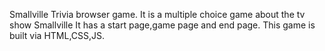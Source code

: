 Smallville Trivia browser game.
It is a multiple choice game about the tv show Smallville
It has a start page,game page and end page.
This game is built via HTML,CSS,JS.
